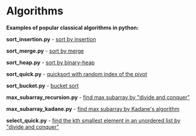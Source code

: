 # Algorithms
**Examples of popular classical algorithms in python:**

**sort_insertion.py** - [sort by insertion](https://en.wikipedia.org/wiki/Insertion_sort)

**sort_merge.py** - [sort by merge](https://en.wikipedia.org/wiki/Merge_sort)

**sort_heap.py** - [sort by binary-heap](https://en.wikipedia.org/wiki/Heapsort)

**sort_quick.py** - [quicksort with random index of the pivot](https://en.wikipedia.org/wiki/Quicksort)

**sort_bucket.py** - [bucket sort](https://en.wikipedia.org/wiki/Bucket_sort)

**max_subarray_recursion.py** - [find max subarray by "divide and conquer"](https://www.codesdope.com/blog/article/maximum-subarray-sum-using-divide-and-conquer)

**max_subarray_kadane.py** - [find max subarray by Kadane's algorithm](https://en.wikipedia.org/wiki/Maximum_subarray_problem#Kadane's_algorithm)

**select_quick.py** - [find the kth smallest element in an unordered list by "divide and conquer"](https://en.wikipedia.org/wiki/Quickselect)
